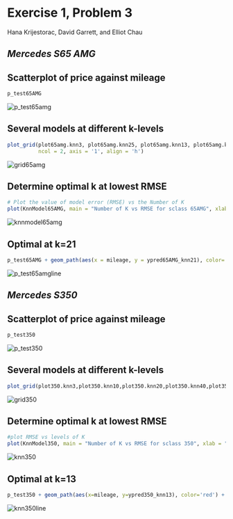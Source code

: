 Exercise 1, Problem 3
================
Hana Krijestorac, David Garrett, and Elliot Chau

***Mercedes S65 AMG***
---
**Scatterplot of price against mileage**
---
``` r
p_test65AMG
```

![p_test65amg](https://user-images.githubusercontent.com/47119252/52544364-24e6b100-2d76-11e9-885f-915e7dfa5331.png)

**Several models at different k-levels**
---
``` r
plot_grid(plot65amg.knn3, plot65amg.knn25, plot65amg.knn13, plot65amg.knn50, plot65amg.knn17, plot65amg.knn100,
          ncol = 2, axis = '1', align = 'h')
```

![grid65amg](https://user-images.githubusercontent.com/47119252/52544371-329c3680-2d76-11e9-9e03-66c97d80f273.png)

**Determine optimal k at lowest RMSE**
---
``` r
# Plot the value of model error (RMSE) vs the Number of K
plot(KnnModel65AMG, main = "Number of K vs RMSE for sclass 65AMG", xlab = "Number of K Neighbors", ylab = "RMSE (Cross-Validation)")
```

![knnmodel65amg](https://user-images.githubusercontent.com/47119252/52544386-48a9f700-2d76-11e9-83ae-565d0a08c642.png)

**Optimal at k=21**
---
``` r
p_test65AMG + geom_path(aes(x = mileage, y = ypred65AMG_knn21), color='red') +labs(title = "Predictive model of Price for a \n 65AMG given Mileage: KNN = 21", subtitle = "Optimal level of K")
```

![p_test65amgline](https://user-images.githubusercontent.com/47119252/52544402-5eb7b780-2d76-11e9-8d2c-0412f7cf4884.png)


***Mercedes S350***
---
**Scatterplot of price against mileage**
---
``` r
p_test350
```

![p_test350](https://user-images.githubusercontent.com/47119252/52544472-a3dbe980-2d76-11e9-9f09-43bdf297c539.png)

**Several models at different k-levels**
---
``` r
plot_grid(plot350.knn3,plot350.knn10,plot350.knn20,plot350.knn40,plot350.knn60,plot350.knn80,plot350.knn100,plot350.knn120, ncol = 2, axis='1', align='h')
```

![grid350](https://user-images.githubusercontent.com/47119252/52544478-acccbb00-2d76-11e9-9661-8bcd5cb9790c.png)

**Determine optimal k at lowest RMSE**
---
``` r
#plot RMSE vs levels of K
plot(KnnModel350, main = "Number of K vs RMSE for sclass 350", xlab = "Number of K Neighbors", ylab = "RMSE(Cross-Validation)")
```

![knn350](https://user-images.githubusercontent.com/47119252/52544490-c0782180-2d76-11e9-8bdb-729097e8f7ed.png)


**Optimal at k=13**
---
``` r
p_test350 + geom_path(aes(x=mileage, y=ypred350_knn13), color='red') + labs(title ="Predictive Model of Price for a \n 350 given Mileage: Knn= 13", subtitle = "Optimal level of K")
```

![knn350line](https://user-images.githubusercontent.com/47119252/52544498-cbcb4d00-2d76-11e9-9c28-aff1e7fe2048.png)

